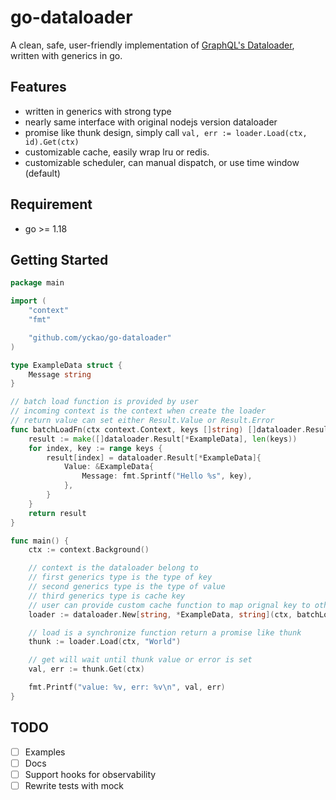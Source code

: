 # go-dataloader

A clean, safe, user-friendly implementation of [GraphQL's Dataloader](https://github.com/graphql/dataloader), written with generics in go.

## Features

- written in generics with strong type
- nearly same interface with original nodejs version dataloader
- promise like thunk design, simply call `val, err := loader.Load(ctx, id).Get(ctx)`
- customizable cache, easily wrap lru or redis.
- customizable scheduler, can manual dispatch, or use time window (default)

## Requirement

- go >= 1.18

## Getting Started

```go
package main

import (
    "context"
    "fmt"

    "github.com/yckao/go-dataloader"
)

type ExampleData struct {
    Message string
}

// batch load function is provided by user
// incoming context is the context when create the loader
// return value can set either Result.Value or Result.Error
func batchLoadFn(ctx context.Context, keys []string) []dataloader.Result[*ExampleData] {
    result := make([]dataloader.Result[*ExampleData], len(keys))
    for index, key := range keys {
        result[index] = dataloader.Result[*ExampleData]{
            Value: &ExampleData{
                Message: fmt.Sprintf("Hello %s", key),
            },
        }
    }
    return result
}

func main() {
    ctx := context.Background()

    // context is the dataloader belong to
    // first generics type is the type of key
    // second generics type is the type of value
    // third generics type is cache key
    // user can provide custom cache function to map orignal key to other
    loader := dataloader.New[string, *ExampleData, string](ctx, batchLoadFn)

    // load is a synchronize function return a promise like thunk
    thunk := loader.Load(ctx, "World")

    // get will wait until thunk value or error is set
    val, err := thunk.Get(ctx)

    fmt.Printf("value: %v, err: %v\n", val, err)
}
```

## TODO

- [ ] Examples
- [ ] Docs
- [ ] Support hooks for observability
- [ ] Rewrite tests with mock
